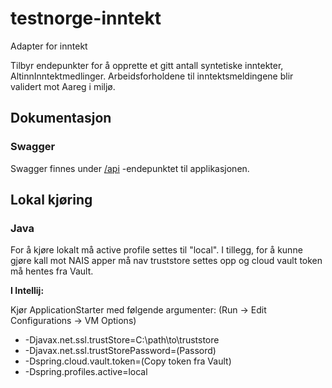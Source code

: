 # testnorge-inntekt
Adapter for inntekt

Tilbyr endepunkter for å opprette et gitt antall syntetiske inntekter, AltinnInntektmedlinger.
Arbeidsforholdene til inntektsmeldingene blir validert mot Aareg i miljø.

## Dokumentasjon
### Swagger
Swagger finnes under [/api](https://testnorge-inntekt.nais.preprod.local/api) -endepunktet til applikasjonen.

## Lokal kjøring

### Java
For å kjøre lokalt må active profile settes til "local". I tillegg, for å kunne gjøre kall mot NAIS apper må nav truststore settes opp 
og cloud vault token må hentes fra Vault. 

__I Intellij:__ 

Kjør ApplicationStarter med følgende argumenter:
(Run -> Edit Configurations -> VM Options) 
* -Djavax.net.ssl.trustStore=C:\path\to\truststore
* -Djavax.net.ssl.trustStorePassword=(Passord)
* -Dspring.cloud.vault.token=(Copy token fra Vault)
* -Dspring.profiles.active=local